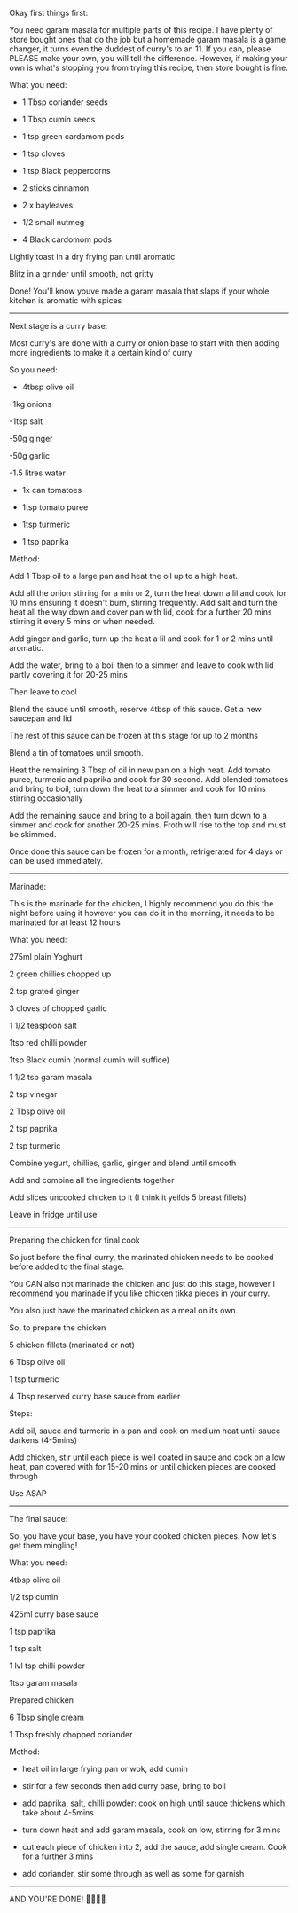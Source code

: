  Okay first things first:

You need garam masala for multiple parts of this recipe. I have plenty of store bought ones that do the job but a homemade garam masala is a game changer, it turns even the duddest of curry's to an 11. If you can, please PLEASE make your own, you will tell the difference. However, if making your own is what's stopping you from trying this recipe, then store bought is fine.

What you need:

- 1 Tbsp coriander seeds

- 1 Tbsp cumin seeds

- 1 tsp green cardamom pods

- 1 tsp cloves

- 1 tsp Black peppercorns

- 2 sticks cinnamon

- 2 x bayleaves

- 1/2 small nutmeg

- 4 Black cardomom pods

Lightly toast in a dry frying pan until aromatic

Blitz in a grinder until smooth, not gritty

Done! You'll know youve made a garam masala that slaps if your whole kitchen is aromatic with spices

-------

Next stage is a curry base:

Most curry's are done with a curry or onion base to start with then adding more ingredients to make it a certain kind of curry

So you need:

- 4tbsp olive oil

-1kg onions

-1tsp salt

-50g ginger

-50g garlic

-1.5 litres water

- 1x can tomatoes

- 1tsp tomato puree

- 1tsp turmeric

- 1 tsp paprika

Method:

Add 1 Tbsp oil to a large pan and heat the oil up to a high heat. 

Add all the onion stirring for a min or 2, turn the heat down a lil and cook for 10 mins ensuring it doesn't burn, stirring frequently. Add salt and turn the heat all the way down and cover pan with lid, cook for a further 20 mins stirring it every 5 mins or when needed. 

Add ginger and garlic, turn up the heat a lil and cook for 1 or 2 mins until aromatic. 

Add the water, bring to a boil then to a simmer and leave to cook with lid partly covering it for 20-25 mins

Then leave to cool

Blend the sauce until smooth, reserve 4tbsp of this sauce. Get a new saucepan and lid

The rest of this sauce can be frozen at this stage for up to 2 months

Blend a tin of tomatoes until smooth. 

Heat the remaining 3 Tbsp of oil in new pan on a high heat. Add tomato puree, turmeric and paprika and cook for 30 second. Add blended tomatoes and bring to boil, turn down the heat to a simmer and cook for 10 mins stirring occasionally 

Add the remaining sauce and bring to a boil again, then turn down to a simmer and cook for another 20-25 mins. Froth will rise to the top and must be skimmed. 

Once done this sauce can be frozen for a month, refrigerated for 4 days or can be used immediately. 

-----

Marinade:

This is the marinade for the chicken, I highly recommend you do this the night before using it however you can do it in the morning, it needs to be marinated for at least 12 hours

What you need:

275ml plain Yoghurt 

2 green chillies chopped up

2 tsp grated ginger

3 cloves of chopped garlic

1 1/2 teaspoon salt 

1tsp red chilli powder

1tsp Black cumin (normal cumin will suffice) 

1 1/2 tsp garam masala 

2 tsp vinegar 

2 Tbsp olive oil

2 tsp paprika

2 tsp turmeric 

Combine yogurt, chillies, garlic, ginger and blend until smooth 

Add and combine all the ingredients together 

Add slices uncooked chicken to it (I think it yeilds 5 breast fillets) 

Leave in fridge until use


-----

Preparing the chicken for final cook

So just before the final curry, the marinated chicken needs to be cooked before added to the final stage. 

You CAN also not marinade the chicken and just do this stage, however I recommend you marinade if you like chicken tikka pieces in your curry. 

You also just have the marinated chicken as a meal on its own. 

So, to prepare the chicken 

5 chicken fillets (marinated or not) 

6 Tbsp olive oil

1 tsp turmeric 

4 Tbsp reserved curry base sauce from earlier 

Steps: 

Add oil, sauce and turmeric in a pan and cook on medium heat until sauce darkens (4-5mins)

Add chicken, stir until each piece is well coated in sauce and cook on a low heat, pan covered with for 15-20 mins or until chicken pieces are cooked through 

Use ASAP 

------

The final sauce: 

So, you have your base, you have your cooked chicken pieces. Now let's get them mingling! 

What you need:

4tbsp olive oil

1/2 tsp cumin 

425ml curry base sauce

1 tsp paprika

1 tsp salt 

1 lvl tsp chilli powder

1tsp garam masala 

Prepared chicken 

6 Tbsp single cream

1 Tbsp freshly chopped coriander 

Method:

- heat oil in large frying pan or wok, add cumin

- stir for a few seconds then add curry base, bring to boil

- add paprika, salt, chilli powder: cook on high until sauce thickens which take about 4-5mins 


- turn down heat and add garam masala, cook on low, stirring for 3 mins 

- cut each piece of chicken into 2, add the sauce, add single cream. Cook for a further 3 mins 

- add coriander, stir some through as well as some for garnish 

--------

AND YOU'RE DONE! 🎉🎉🎊🎊 